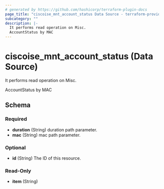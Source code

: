 ```yaml
---
# generated by https://github.com/hashicorp/terraform-plugin-docs
page_title: "ciscoise_mnt_account_status Data Source - terraform-provider-ciscoise"
subcategory: ""
description: |-
  It performs read operation on Misc.
  AccountStatus by MAC
---
```


# ciscoise_mnt_account_status (Data Source)

It performs read operation on Misc.

AccountStatus by MAC



<!-- schema generated by tfplugindocs -->
## Schema

### Required

- **duration** (String) duration path parameter.
- **mac** (String) mac path parameter.

### Optional

- **id** (String) The ID of this resource.

### Read-Only

- **item** (String)



